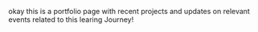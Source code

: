 okay this is a portfolio page with recent projects and updates on relevant events related to this learing Journey!
